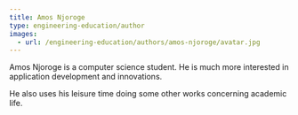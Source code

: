 ```yaml
---
title: Amos Njoroge
type: engineering-education/author
images:
  - url: /engineering-education/authors/amos-njoroge/avatar.jpg 
---
```

Amos Njoroge is a computer science  student. He is much more interested in application development and innovations.
 
 He also uses his leisure time doing some other works concerning academic life.